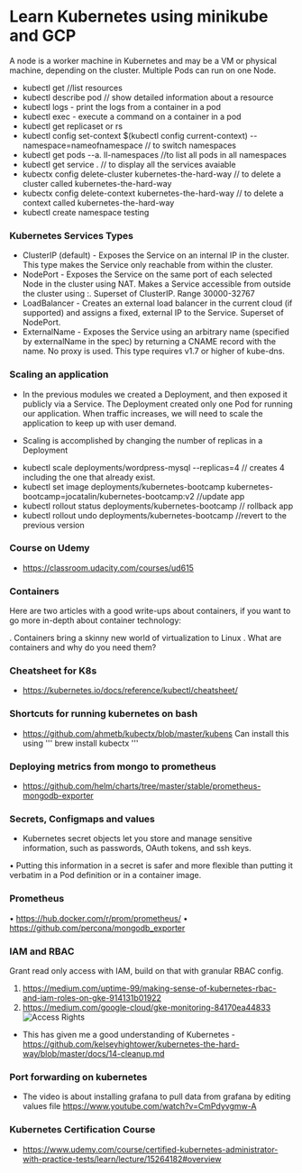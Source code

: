 # Learn Kubernetes using minikube and GCP

A node is a worker machine in Kubernetes and may be a VM or physical machine, depending on the cluster. 
Multiple Pods can run on one Node.

* kubectl get //list resources
* kubectl describe pod // show detailed information about a resource
* kubectl logs - print the logs from a container in a pod
* kubectl exec - execute a command on a container in a pod
* kubectl get replicaset or rs
* kubectl config set-context $(kubectl config current-context) --namespace=nameofnamespace // to switch namespaces
* kubectl get pods --a. ll-namespaces //to list all pods in all namespaces
* kubectl get service . // to display all the services avaiable
* kubectx config delete-cluster kubernetes-the-hard-way // to delete a cluster called kubernetes-the-hard-way
* kubectx config delete-context kubernetes-the-hard-way // to delete a context called kubernetes-the-hard-way
* kubectl create namespace testing

### Kubernetes Services Types

* ClusterIP (default) - Exposes the Service on an internal IP in the cluster. This type makes the Service only reachable from within the cluster.
* NodePort - Exposes the Service on the same port of each selected Node in the cluster using NAT. Makes a Service accessible from outside the cluster using <NodeIP>:<NodePort>. Superset of ClusterIP. Range 30000-32767
* LoadBalancer - Creates an external load balancer in the current cloud (if supported) and assigns a fixed, external IP to the Service. Superset of NodePort.
* ExternalName - Exposes the Service using an arbitrary name (specified by externalName in the spec) by returning a CNAME record with the name. No proxy is used. This type requires v1.7 or higher of kube-dns.

### Scaling an application
* In the previous modules we created a Deployment, and then exposed it publicly via a Service. The Deployment created only one Pod for running our application. 
When traffic increases, we will need to scale the application to keep up with user demand.

* Scaling is accomplished by changing the number of replicas in a Deployment
-  kubectl scale deployments/wordpress-mysql --replicas=4 // creates 4 including the one that already exist.
-  kubectl set image deployments/kubernetes-bootcamp kubernetes-bootcamp=jocatalin/kubernetes-bootcamp:v2  //update app
-  kubectl rollout status deployments/kubernetes-bootcamp // rollback app
-  kubectl rollout undo deployments/kubernetes-bootcamp //revert to the previous version 


### Course on Udemy
* https://classroom.udacity.com/courses/ud615

### Containers
Here are two articles with a good write-ups about containers, if you want to go more in-depth about container technology:

. Containers bring a skinny new world of virtualization to Linux
. What are containers and why do you need them?

### Cheatsheet for K8s
* https://kubernetes.io/docs/reference/kubectl/cheatsheet/

###  Shortcuts for running kubernetes on bash

* https://github.com/ahmetb/kubectx/blob/master/kubens
Can install this using ''' brew install kubectx '''

### Deploying metrics from mongo to prometheus 
* https://github.com/helm/charts/tree/master/stable/prometheus-mongodb-exporter

### Secrets, Configmaps and values
* Kubernetes secret objects let you store and manage sensitive information, such as passwords, OAuth tokens, and ssh keys.

• Putting this information in a secret is safer and more flexible than putting it verbatim in a Pod definition or in a container image.
### Prometheus
• https://hub.docker.com/r/prom/prometheus/
• https://github.com/percona/mongodb_exporter

### IAM and RBAC
Grant read only access with IAM, build on that with granular RBAC config.
1. https://medium.com/uptime-99/making-sense-of-kubernetes-rbac-and-iam-roles-on-gke-914131b01922
2. https://medium.com/google-cloud/gke-monitoring-84170ea44833
![Access Rights](https://miro.medium.com/max/1088/1*_XD1aE2-NIcRPF7S1fFBwg.png)

*  This has given me a good understanding of Kubernetes - https://github.com/kelseyhightower/kubernetes-the-hard-way/blob/master/docs/14-cleanup.md

### Port forwarding on kubernetes
*   The video is about installing grafana to pull data from grafana by editing values file https://www.youtube.com/watch?v=CmPdyvgmw-A

### Kubernetes Certification Course
*  https://www.udemy.com/course/certified-kubernetes-administrator-with-practice-tests/learn/lecture/15264182#overview
